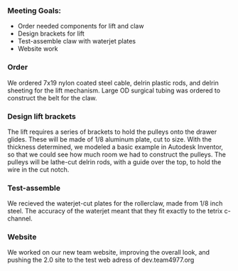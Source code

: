 ### Meeting Goals:
* Order needed components for lift and claw
* Design brackets for lift
* Test-assemble claw with waterjet plates
* Website work

### Order
We ordered 7x19 nylon coated steel cable, delrin plastic rods, and delrin sheeting for the lift mechanism. Large OD surgical tubing was ordered to construct the belt for the claw.

### Design lift brackets
The lift requires a series of brackets to hold the pulleys onto the drawer glides. These will be made of 1/8 aluminum plate, cut to size. With the thickness determined, we modeled a basic 
example in Autodesk Inventor, so that we could see how much room we had to construct the pulleys. The pulleys will be lathe-cut delrin rods, with a guide over the top, to hold the wire in the cut notch.

### Test-assemble
We recieved the waterjet-cut plates for the rollerclaw, made from 1/8 inch steel. The accuracy of the waterjet meant that they fit exactly to the tetrix c-channel.

### Website
We worked on our new team website, improving the overall look, and pushing the 2.0 site to the test web adress of dev.team4977.org